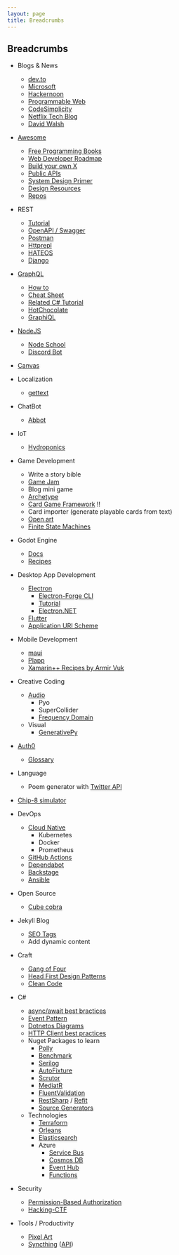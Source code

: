 ```yaml
---
layout: page
title: Breadcrumbs
---
```


## Breadcrumbs

- Blogs & News
  - [dev.to](https://dev.to/)
  - [Microsoft](https://devblogs.microsoft.com/)
  - [Hackernoon](https://hackernoon.com/)
  - [Programmable Web](https://www.programmableweb.com/)
  - [CodeSimplicity](https://www.codesimplicity.com/)
  - [Netflix Tech Blog](https://netflixtechblog.com/)
  - [David Walsh](https://davidwalsh.name/)

- [Awesome](https://github.com/sindresorhus/awesome)
  - [Free Programming Books](https://github.com/EbookFoundation/free-programming-books)
  - [Web Developer Roadmap](https://github.com/kamranahmedse/developer-roadmap)
  - [Build your own X](https://github.com/danistefanovic/build-your-own-x)
  - [Public APIs](https://github.com/public-apis/public-apis)
  - [System Design Primer](https://github.com/donnemartin/system-design-primer)
  - [Design Resources](https://github.com/bradtraversy/design-resources-for-developers)
  - [Repos](https://github.com/pawelborkar/awesome-repos)

- REST
  - [Tutorial](https://www.restapitutorial.com/)
  - [OpenAPI / Swagger](https://swagger.io/specification/)
  - [Postman](https://www.postman.com/)
  - [Httprepl](https://github.com/dotnet/HttpRepl)
  - [HATEOS](https://docs.microsoft.com/en-us/azure/architecture/best-practices/api-design#introduction-to-rest)
  - [Django](https://www.django-rest-framework.org/)

- [GraphQL](https://graphql.org/)
  - [How to](https://www.howtographql.com/)
  - [Cheat Sheet](https://raw.githubusercontent.com/sogko/graphql-shorthand-notation-cheat-sheet/master/graphql-shorthand-notation-cheat-sheet.png)
  - [Related C# Tutorial](https://docs.microsoft.com/en-us/dotnet/csharp/tutorials/generate-consume-asynchronous-stream)
  - [HotChocolate](https://github.com/ChilliCream/hotchocolate)
  - [GraphiQL](https://github.com/graphql/graphiql)

- [NodeJS](https://nodejs.org/en/)
  - [Node School](https://nodeschool.io/)
  - [Discord Bot](https://discord.js.org/#/)

- [Canvas](https://developer.mozilla.org/en-US/docs/Web/API/Canvas_API/Tutorial)

- Localization
  - [gettext](https://en.wikipedia.org/wiki/Gettext)

- ChatBot
  - [Abbot](https://ab.bot/)

- IoT
  - [Hydroponics](https://create.arduino.cc/projecthub/bltrobotics/vertical-hydroponic-farm-44fef9?ref=tag&ref_id=hydroponics&offset=0)

- Game Development
  - Write a story bible
  - [Game Jam](http://orteil.dashnet.org/gamegen)
  - Blog mini game
  - [Archetype](https://github.com/bjornarprytz/Archetype)
  - [Card Game Framework](https://github.com/db0/godot-card-gaming) !!
  - Card importer (generate playable cards from text)
  - [Open art](https://opengameart.org/)
  - [Finite State Machines](https://www.gdquest.com/tutorial/godot/design-patterns/finite-state-machine/)

- Godot Engine
  - [Docs](https://docs.godotengine.org/en/stable/)
  - [Recipes](https://kidscancode.org/)

- Desktop App Development
  - [Electron](https://www.electronjs.org/)
    - [Electron-Forge CLI](https://www.electronforge.io/)
    - [Tutorial](https://github.com/maxogden/elementary-electron)
    - [Electron.NET](https://github.com/ElectronNET/Electron.NET)
  - [Flutter](https://flutter.dev/)
  - [Application URI Scheme](https://docs.microsoft.com/en-us/previous-versions/windows/internet-explorer/ie-developer/platform-apis/aa767914(v=vs.85)?redirectedfrom=MSDN)

- Mobile Development
  - [maui](https://github.com/dotnet/maui)
  - [Plapp](https://github.com/bjornarprytz/Plapp)
  - [Xamarin++ Recipes by Armir Vuk](https://github.com/almirvuk?tab=repositories)

- Creative Coding
  - [Audio](https://www.youtube.com/watch?v=ROlkhVs15AM)
    - Pyo
    - SuperCollider
    - [Frequency Domain](https://www.google.com/search?client=firefox-b-d&q=frequency+domain)
  - Visual
    - [GenerativePy](http://www.generativepy.com/)  

- [Auth0](https://auth0.com/docs/get-started)
  - [Glossary](https://auth0.com/docs/glossary)

- Language
  - Poem generator with [Twitter API](https://developer.twitter.com/en/docs)

- [Chip-8 simulator](https://www.freecodecamp.org/news/creating-your-very-own-chip-8-emulator/)

- DevOps
  - [Cloud Native](https://www.cncf.io/phippy/)
    - Kubernetes
    - Docker
    - Prometheus
  - [GitHub Actions](https://github.com/features/actions)
  - [Dependabot](https://dependabot.com/)
  - [Backstage](https://backstage.io/)
  - [Ansible](https://www.jeffgeerling.com/blog/2020/ansible-101-jeff-geerling-youtube-streaming-series)

- Open Source
  - [Cube cobra](https://cubecobra.com/)

- Jekyll Blog
  - [SEO Tags](https://blog.webjeda.com/optimize-jekyll-seo/)
  - Add dynamic content

- Craft
  - [Gang of Four](https://github.com/wesdoyle/design-patterns-explained-with-food)
  - [Head First Design Patterns](https://www.amazon.co.uk/Head-First-Design-Patterns-Freeman/dp/0596007124?tag=nickchapsas-21&geniuslink=true)
  - [Clean Code](https://www.amazon.com/Clean-Code-Handbook-Software-Craftsmanship/dp/0132350882)

- C\#
  - [async/await best bractices](https://channel9.msdn.com/Shows/On-NET/Brandon-Minnick-asyncawait-best-practices)
  - [Event Pattern](https://docs.microsoft.com/en-us/dotnet/csharp/modern-events)
  - [Dotnetos Diagrams](https://goodies.dotnetos.org/)
  - [HTTP Client best practices](https://www.youtube.com/watch?v=XIw97Wab3no&list=PLA8ZIAm2I03jSfo18F7Y65XusYzDusYu5&index=30)
  - Nuget Packages to learn
    - [Polly](https://github.com/App-vNext/Polly)
    - [Benchmark](https://github.com/dotnet/BenchmarkDotNet)
    - [Serilog](https://github.com/serilog/serilog)
    - [AutoFixture](https://github.com/AutoFixture/AutoFixture)
    - [Scrutor](https://github.com/khellang/Scrutor)
    - [MediatR](https://github.com/jbogard/MediatR/wiki)
    - [FluentValidation](https://github.com/FluentValidation/FluentValidation)
    - [RestSharp](https://github.com/restsharp/RestSharp) / [Refit](https://github.com/reactiveui/refit)
    - [Source Generators](https://github.com/dotnet/roslyn-sdk/tree/main/samples/CSharp/SourceGenerators)
  - Technologies
    - [Terraform](https://github.com/hashicorp/terraform)
    - [Orleans](https://dotnet.github.io/orleans/)
    - [Elasticsearch](https://github.com/elastic/elasticsearch)
    - Azure
      - [Service Bus](https://azure.microsoft.com/en-us/services/service-bus/)
      - [Cosmos DB](https://azure.microsoft.com/en-us/services/cosmos-db/)
      - [Event Hub](https://azure.microsoft.com/en-us/services/event-hubs/)
      - [Functions](https://azure.microsoft.com/en-us/services/functions/)

- Security
  - [Permission-Based Authorization](https://codewithmukesh.com/blog/permission-based-authorization-in-aspnet-core/)
  - [Hacking-CTF](https://picoctf.org/)

- Tools / Productivity
  - [Pixel Art](https://github.com/mitchcurtis/slate)
  - [Syncthing](https://syncthing.net/) ([API](https://docs.syncthing.net/dev/rest.html))
